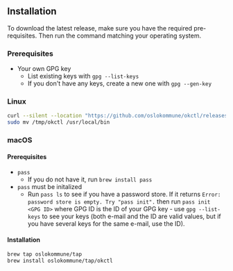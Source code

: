 ## Installation

To download the latest release, make sure you have the required pre-requisites. Then run the command matching your
operating system.

### Prerequisites

* Your own GPG key
    * List existing keys with `gpg --list-keys`
    * If you don't have any keys, create a new one with `gpg --gen-key`

### Linux

```bash
curl --silent --location "https://github.com/oslokommune/okctl/releases/latest/download/okctl_$(uname -s)_amd64.tar.gz" | tar xz -C /tmp
sudo mv /tmp/okctl /usr/local/bin
```

### macOS

#### Prerequisites

* `pass`
    * If you do not have it, run `brew install pass`
* `pass` must be initalized
    * Run `pass ls` to see if you have a password store. If it returns `Error: password store is empty. Try "pass init".`
      then run `pass init <GPG ID>` where GPG ID is the ID of your GPG key - use `gpg --list-keys` to see your keys (both
      e-mail and the ID are valid values, but if you have several keys for the same e-mail, use the ID).

#### Installation

```bash
brew tap oslokommune/tap
brew install oslokommune/tap/okctl
```